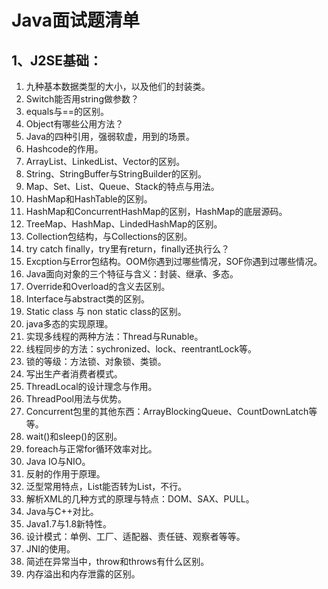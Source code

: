 # Java面试题清单

## 1、J2SE基础：

1. 九种基本数据类型的大小，以及他们的封装类。
2. Switch能否用string做参数？
3. equals与==的区别。
4. Object有哪些公用方法？
5. Java的四种引用，强弱软虚，用到的场景。
6. Hashcode的作用。
7. ArrayList、LinkedList、Vector的区别。
8. String、StringBuffer与StringBuilder的区别。
9. Map、Set、List、Queue、Stack的特点与用法。
10. HashMap和HashTable的区别。
11. HashMap和ConcurrentHashMap的区别，HashMap的底层源码。
12. TreeMap、HashMap、LindedHashMap的区别。
13. Collection包结构，与Collections的区别。
14. try catch finally，try里有return，finally还执行么？
15. Excption与Error包结构。OOM你遇到过哪些情况，SOF你遇到过哪些情况。
16. Java面向对象的三个特征与含义：封装、继承、多态。
17. Override和Overload的含义去区别。
18. Interface与abstract类的区别。
19. Static class 与 non static class的区别。
20. java多态的实现原理。
21. 实现多线程的两种方法：Thread与Runable。
22. 线程同步的方法：sychronized、lock、reentrantLock等。
23. 锁的等级：方法锁、对象锁、类锁。
24. 写出生产者消费者模式。
25. ThreadLocal的设计理念与作用。
26. ThreadPool用法与优势。
27. Concurrent包里的其他东西：ArrayBlockingQueue、CountDownLatch等等。
28. wait()和sleep()的区别。
29. foreach与正常for循环效率对比。
30. Java IO与NIO。
31. 反射的作用于原理。
32. 泛型常用特点，List<String>能否转为List<Object>，不行。
33. 解析XML的几种方式的原理与特点：DOM、SAX、PULL。
34. Java与C++对比。
35. Java1.7与1.8新特性。
36. 设计模式：单例、工厂、适配器、责任链、观察者等等。
37. JNI的使用。
38. 简述在异常当中，throw和throws有什么区别。
39. 内存溢出和内存泄露的区别。